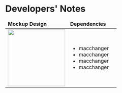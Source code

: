 # Developers' Notes

<table>
  <thead>
    <tr>
      <td><b>Mockup Design</b></td>
      <td><b>Dependencies</b></td>
    </tr>
  </thead>
  <tbody>
    <tr>
      <td><img width='180' src='https://user-images.githubusercontent.com/29265684/31720630-72ba26f0-b45a-11e7-97ff-249687f7b921.png' /></td>
      <td>
        <ul>
          <li>macchanger</li>
          <li>macchanger</li>
          <li>macchanger</li>
          <li>macchanger</li>
        </ul>
      </td>
      <td></td>
    </tr>
  </tbody>
</table>
